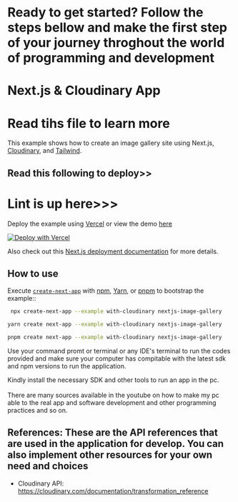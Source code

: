# Ready to get started? Follow the steps bellow and make the first step of your journey throghout the world of programming and development

# Next.js & Cloudinary App

# Read tihs file to learn more

This example shows how to create an image gallery site using Next.js, [Cloudinary](https://cloudinary.com), and [Tailwind](https://tailwindcss.com).

## Read this following to deploy>>

# Lint is up here>>>

Deploy the example using [Vercel](https://vercel.com?utm_source=github&utm_medium=readme&utm_campaign=next-example) or view the demo [here](https://nextconf-images.vercel.app/)

[![Deploy with Vercel](https://vercel.com/button)](https://vercel.com/new/clone?repository-url=https://github.com/vercel/next.js/tree/canary/examples/with-cloudinary&project-name=nextjs-image-gallery&repository-name=with-cloudinary&env=NEXT_PUBLIC_CLOUDINARY_CLOUD_NAME,CLOUDINARY_API_KEY,CLOUDINARY_API_SECRET,CLOUDINARY_FOLDER&envDescription=API%20Keys%20from%20Cloudinary%20needed%20to%20run%20this%20application.)

Also check out this [Next.js deployment documentation](https://nextjs.org/docs/deployment) for more details.

## How to use

Execute [`create-next-app`](https://github.com/vercel/next.js/tree/canary/packages/create-next-app) with [npm](https://docs.npmjs.com/cli/init), [Yarn](https://yarnpkg.com/lang/en/docs/cli/create/), or [pnpm](https://pnpm.io) to bootstrap the example::

```bash
 npx create-next-app --example with-cloudinary nextjs-image-gallery
```

```bash
yarn create next-app --example with-cloudinary nextjs-image-gallery
```

```bash
pnpm create next-app --example with-cloudinary nextjs-image-gallery
```

Use your command promt or terminal or any IDE's terminal to run the codes provided and make sure your computer has compitable with the latest sdk and npm versions to run the application. <br>

Kindly install the necessary SDK and other tools to run an app in the pc.<br>
<br>
There are many sources available in the youtube on how to make my pc able to the real app and software development and other programming practices and so on.

## References: These are the API references that are used in the application for develop. You can also implement other resources for your own need and choices

- Cloudinary API: <https://cloudinary.com/documentation/transformation_reference>






